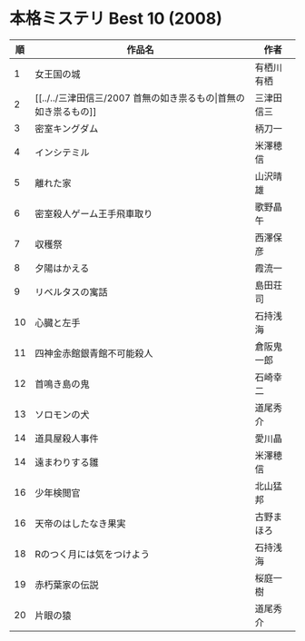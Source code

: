 # 本格ミステリ Best 10 (2008)

| 順   | 作品名                                       | 作者    |
| --- | ----------------------------------------- | ----- |
| 1   | 女王国の城                                     | 有栖川有栖 |
| 2   | [[../../三津田信三/2007 首無の如き祟るもの\|首無の如き祟るもの]] | 三津田信三 |
| 3   | 密室キングダム                                   | 柄刀一   |
| 4   | インシテミル                                    | 米澤穂信  |
| 5   | 離れた家                                      | 山沢晴雄  |
| 6   | 密室殺人ゲーム王手飛車取り                             | 歌野晶午  |
| 7   | 収穫祭                                       | 西澤保彦  |
| 8   | 夕陽はかえる                                    | 霞流一   |
| 9   | リベルタスの寓話                                  | 島田荘司  |
| 10  | 心臓と左手                                     | 石持浅海  |
| 11  | 四神金赤館銀青館不可能殺人                             | 倉阪鬼一郎 |
| 12  | 首鳴き島の鬼                                    | 石崎幸二  |
| 13  | ソロモンの犬                                    | 道尾秀介  |
| 14  | 道具屋殺人事件                                   | 愛川晶   |
| 14  | 遠まわりする雛                                   | 米澤穂信  |
| 16  | 少年検閲官                                     | 北山猛邦  |
| 16  | 天帝のはしたなき果実                                | 古野まほろ |
| 18  | Rのつく月には気をつけよう                             | 石持浅海  |
| 19  | 赤朽葉家の伝説                                   | 桜庭一樹  |
| 20  | 片眼の猿                                      | 道尾秀介  |
